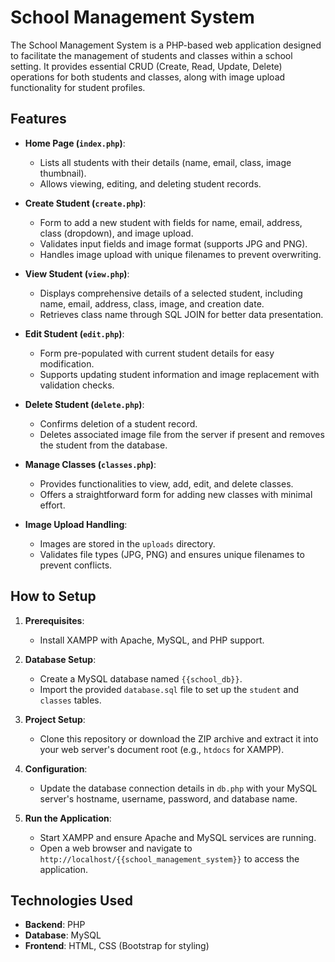 # School Management System

The School Management System is a PHP-based web application designed to facilitate the management of students and classes within a school setting. It provides essential CRUD (Create, Read, Update, Delete) operations for both students and classes, along with image upload functionality for student profiles.

## Features

- **Home Page (`index.php`)**:
    - Lists all students with their details (name, email, class, image thumbnail).
    - Allows viewing, editing, and deleting student records.

- **Create Student (`create.php`)**:
    - Form to add a new student with fields for name, email, address, class (dropdown), and image upload.
    - Validates input fields and image format (supports JPG and PNG).
    - Handles image upload with unique filenames to prevent overwriting.

- **View Student (`view.php`)**:
    - Displays comprehensive details of a selected student, including name, email, address, class, image, and creation date.
    - Retrieves class name through SQL JOIN for better data presentation.

- **Edit Student (`edit.php`)**:
    - Form pre-populated with current student details for easy modification.
    - Supports updating student information and image replacement with validation checks.

- **Delete Student (`delete.php`)**:
    - Confirms deletion of a student record.
    - Deletes associated image file from the server if present and removes the student from the database.

- **Manage Classes (`classes.php`)**:
    - Provides functionalities to view, add, edit, and delete classes.
    - Offers a straightforward form for adding new classes with minimal effort.

- **Image Upload Handling**:
    - Images are stored in the `uploads` directory.
    - Validates file types (JPG, PNG) and ensures unique filenames to prevent conflicts.

## How to Setup

1. **Prerequisites**:
    - Install XAMPP with Apache, MySQL, and PHP support.

2. **Database Setup**:
    - Create a MySQL database named `{{school_db}}`.
    - Import the provided `database.sql` file to set up the `student` and `classes` tables.

3. **Project Setup**:
    - Clone this repository or download the ZIP archive and extract it into your web server's document root (e.g., `htdocs` for XAMPP).

4. **Configuration**:
    - Update the database connection details in `db.php` with your MySQL server's hostname, username, password, and database name.

5. **Run the Application**:
    - Start XAMPP and ensure Apache and MySQL services are running.
    - Open a web browser and navigate to `http://localhost/{{school_management_system}}` to access the application.

## Technologies Used

- **Backend**: PHP
- **Database**: MySQL
- **Frontend**: HTML, CSS (Bootstrap for styling)

